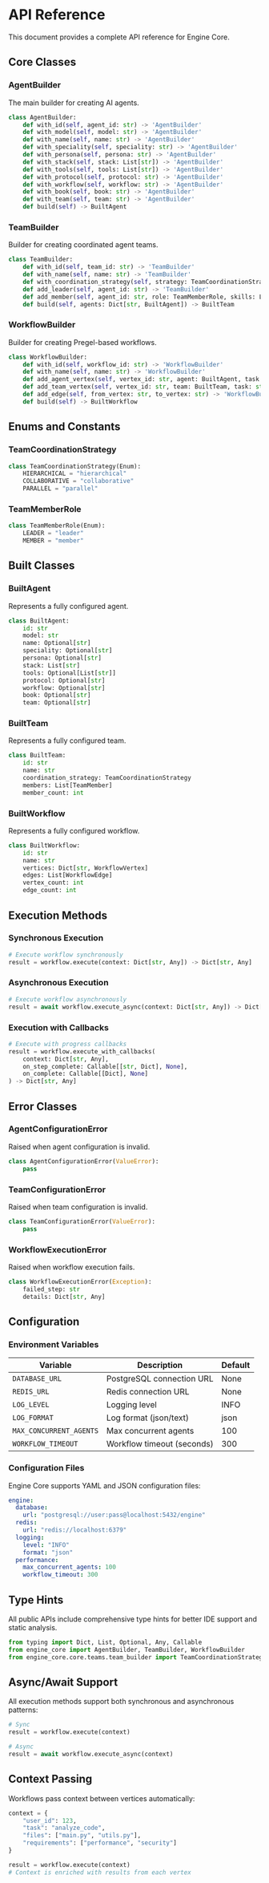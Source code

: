 # API Reference

This document provides a complete API reference for Engine Core.

## Core Classes

### AgentBuilder

The main builder for creating AI agents.

```python
class AgentBuilder:
    def with_id(self, agent_id: str) -> 'AgentBuilder'
    def with_model(self, model: str) -> 'AgentBuilder'
    def with_name(self, name: str) -> 'AgentBuilder'
    def with_speciality(self, speciality: str) -> 'AgentBuilder'
    def with_persona(self, persona: str) -> 'AgentBuilder'
    def with_stack(self, stack: List[str]) -> 'AgentBuilder'
    def with_tools(self, tools: List[str]) -> 'AgentBuilder'
    def with_protocol(self, protocol: str) -> 'AgentBuilder'
    def with_workflow(self, workflow: str) -> 'AgentBuilder'
    def with_book(self, book: str) -> 'AgentBuilder'
    def with_team(self, team: str) -> 'AgentBuilder'
    def build(self) -> BuiltAgent
```

### TeamBuilder

Builder for creating coordinated agent teams.

```python
class TeamBuilder:
    def with_id(self, team_id: str) -> 'TeamBuilder'
    def with_name(self, name: str) -> 'TeamBuilder'
    def with_coordination_strategy(self, strategy: TeamCoordinationStrategy) -> 'TeamBuilder'
    def add_leader(self, agent_id: str) -> 'TeamBuilder'
    def add_member(self, agent_id: str, role: TeamMemberRole, skills: List[str]) -> 'TeamBuilder'
    def build(self, agents: Dict[str, BuiltAgent]) -> BuiltTeam
```

### WorkflowBuilder

Builder for creating Pregel-based workflows.

```python
class WorkflowBuilder:
    def with_id(self, workflow_id: str) -> 'WorkflowBuilder'
    def with_name(self, name: str) -> 'WorkflowBuilder'
    def add_agent_vertex(self, vertex_id: str, agent: BuiltAgent, task: str) -> 'WorkflowBuilder'
    def add_team_vertex(self, vertex_id: str, team: BuiltTeam, task: str) -> 'WorkflowBuilder'
    def add_edge(self, from_vertex: str, to_vertex: str) -> 'WorkflowBuilder'
    def build(self) -> BuiltWorkflow
```

## Enums and Constants

### TeamCoordinationStrategy

```python
class TeamCoordinationStrategy(Enum):
    HIERARCHICAL = "hierarchical"
    COLLABORATIVE = "collaborative"
    PARALLEL = "parallel"
```

### TeamMemberRole

```python
class TeamMemberRole(Enum):
    LEADER = "leader"
    MEMBER = "member"
```

## Built Classes

### BuiltAgent

Represents a fully configured agent.

```python
class BuiltAgent:
    id: str
    model: str
    name: Optional[str]
    speciality: Optional[str]
    persona: Optional[str]
    stack: List[str]
    tools: Optional[List[str]]
    protocol: Optional[str]
    workflow: Optional[str]
    book: Optional[str]
    team: Optional[str]
```

### BuiltTeam

Represents a fully configured team.

```python
class BuiltTeam:
    id: str
    name: str
    coordination_strategy: TeamCoordinationStrategy
    members: List[TeamMember]
    member_count: int
```

### BuiltWorkflow

Represents a fully configured workflow.

```python
class BuiltWorkflow:
    id: str
    name: str
    vertices: Dict[str, WorkflowVertex]
    edges: List[WorkflowEdge]
    vertex_count: int
    edge_count: int
```

## Execution Methods

### Synchronous Execution

```python
# Execute workflow synchronously
result = workflow.execute(context: Dict[str, Any]) -> Dict[str, Any]
```

### Asynchronous Execution

```python
# Execute workflow asynchronously
result = await workflow.execute_async(context: Dict[str, Any]) -> Dict[str, Any]
```

### Execution with Callbacks

```python
# Execute with progress callbacks
result = workflow.execute_with_callbacks(
    context: Dict[str, Any],
    on_step_complete: Callable[[str, Dict], None],
    on_complete: Callable[[Dict], None]
) -> Dict[str, Any]
```

## Error Classes

### AgentConfigurationError

Raised when agent configuration is invalid.

```python
class AgentConfigurationError(ValueError):
    pass
```

### TeamConfigurationError

Raised when team configuration is invalid.

```python
class TeamConfigurationError(ValueError):
    pass
```

### WorkflowExecutionError

Raised when workflow execution fails.

```python
class WorkflowExecutionError(Exception):
    failed_step: str
    details: Dict[str, Any]
```

## Configuration

### Environment Variables

| Variable | Description | Default |
|----------|-------------|---------|
| `DATABASE_URL` | PostgreSQL connection URL | None |
| `REDIS_URL` | Redis connection URL | None |
| `LOG_LEVEL` | Logging level | INFO |
| `LOG_FORMAT` | Log format (json/text) | json |
| `MAX_CONCURRENT_AGENTS` | Max concurrent agents | 100 |
| `WORKFLOW_TIMEOUT` | Workflow timeout (seconds) | 300 |

### Configuration Files

Engine Core supports YAML and JSON configuration files:

```yaml
engine:
  database:
    url: "postgresql://user:pass@localhost:5432/engine"
  redis:
    url: "redis://localhost:6379"
  logging:
    level: "INFO"
    format: "json"
  performance:
    max_concurrent_agents: 100
    workflow_timeout: 300
```

## Type Hints

All public APIs include comprehensive type hints for better IDE support and static analysis.

```python
from typing import Dict, List, Optional, Any, Callable
from engine_core import AgentBuilder, TeamBuilder, WorkflowBuilder
from engine_core.core.teams.team_builder import TeamCoordinationStrategy, TeamMemberRole
```

## Async/Await Support

All execution methods support both synchronous and asynchronous patterns:

```python
# Sync
result = workflow.execute(context)

# Async
result = await workflow.execute_async(context)
```

## Context Passing

Workflows pass context between vertices automatically:

```python
context = {
    "user_id": 123,
    "task": "analyze_code",
    "files": ["main.py", "utils.py"],
    "requirements": ["performance", "security"]
}

result = workflow.execute(context)
# Context is enriched with results from each vertex
```
